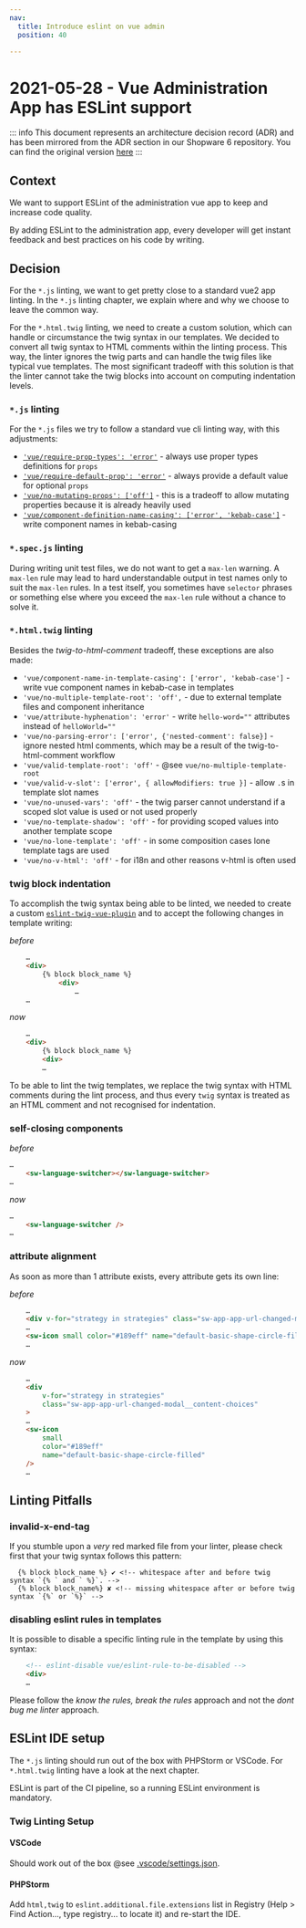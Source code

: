 ```yaml
---
nav:
  title: Introduce eslint on vue admin
  position: 40

---
```


# 2021-05-28 - Vue Administration App has ESLint support

::: info
This document represents an architecture decision record (ADR) and has been mirrored from the ADR section in our Shopware 6 repository.
You can find the original version [here](https://github.com/shopware/platform/blob/trunk/adr/admin/2021-05-28-introduce-eslint-on-vue-admin.md)
:::

## Context

We want to support ESLint of the administration vue app to keep and increase code quality.

By adding ESLint to the administration app, every developer will get instant feedback and best practices on his code by writing.

## Decision

For the `*.js` linting, we want to get pretty close to a standard vue2 app linting. In the `*.js` linting chapter, we explain where and why we choose to leave the common way.

For the `*.html.twig` linting, we need to create a custom solution, which can handle or circumstance the twig syntax in our templates. We decided to convert all twig syntax to HTML comments within the linting process. This way, the linter ignores the twig parts and can handle the twig files like typical vue templates. The most significant tradeoff with this solution is that the linter cannot take the twig blocks into account on computing indentation levels.

### `*.js` linting

For the `*.js` files we try to follow a standard vue cli linting way, with this adjustments:

* [`'vue/require-prop-types': 'error'`](https://eslint.vuejs.org/rules/require-prop-types.html) - always use proper types definitions for `props`
* [`'vue/require-default-prop': 'error'`](https://eslint.vuejs.org/rules/require-default-prop.html) - always provide a default value for optional `props`
* [`'vue/no-mutating-props': ['off']`](https://eslint.vuejs.org/rules/no-mutating-props.html) - this is a tradeoff to allow mutating properties because it is already heavily used
* [`'vue/component-definition-name-casing': ['error', 'kebab-case']`](https://eslint.vuejs.org/rules/component-definition-name-casing.html) - write component names in kebab-casing

### `*.spec.js` linting

During writing unit test files, we do not want to get a `max-len` warning.
A `max-len` rule may lead to hard understandable output in test names only to suit the `max-len` rules.
In a test itself, you sometimes have `selector` phrases or something else where you exceed the `max-len` rule without a chance to solve it.

### `*.html.twig` linting

Besides the _twig-to-html-comment_ tradeoff, these exceptions are also made:

* `'vue/component-name-in-template-casing': ['error', 'kebab-case']` - write vue component names in kebab-case in templates
* `'vue/no-multiple-template-root': 'off',` - due to external template files and component inheritance
* `'vue/attribute-hyphenation': 'error'` - write `hello-word=""` attributes instead of `helloWorld=""`
* `'vue/no-parsing-error': ['error', {'nested-comment': false}]` - ignore nested html comments, which may be a result of the twig-to-html-comment workflow
* `'vue/valid-template-root': 'off'` - @see `vue/no-multiple-template-root`
* `'vue/valid-v-slot': ['error', { allowModifiers: true }]` - allow `.`s in template slot names 
* `'vue/no-unused-vars': 'off'` - the twig parser cannot understand if a scoped slot value is used or not used properly
* `'vue/no-template-shadow': 'off'` - for providing scoped values into another template scope
* `'vue/no-lone-template': 'off'` - in some composition cases lone template tags are used
* `'vue/no-v-html': 'off'` - for i18n and other reasons v-html is often used

### twig block indentation

To accomplish the twig syntax being able to be linted, we needed to create a custom [`eslint-twig-vue-plugin`](../src/Administration/Resources/app/administration/twigVuePlugin/lib/processors/twig-vue-processor.js) and to accept the following changes in template writing:

_before_

``` html
    …
    <div>
        {% block block_name %}
            <div>
                …
    …
```

_now_

``` html
    …
    <div>
        {% block block_name %}
        <div>
        …
```

To be able to lint the twig templates, we replace the twig syntax with HTML comments during the lint process, and thus every `twig` syntax is treated as an HTML comment and not recognised for indentation.

### self-closing components

_before_

``` html
…
    <sw-language-switcher></sw-language-switcher>
…
```

_now_

``` html
…
    <sw-language-switcher />
…
```

### attribute alignment

As soon as more than 1 attribute exists, every attribute gets its own line:

_before_

``` html
    …
    <div v-for="strategy in strategies" class="sw-app-app-url-changed-modal__content-choices">
    …
    <sw-icon small color="#189eff" name="default-basic-shape-circle-filled"></sw-icon>
    …
```

_now_

``` html
    …
    <div
        v-for="strategy in strategies"
        class="sw-app-app-url-changed-modal__content-choices"
    >
    …
    <sw-icon
        small
        color="#189eff"
        name="default-basic-shape-circle-filled"
    />
    …
```

## Linting Pitfalls

### invalid-x-end-tag

If you stumble upon a _very_ red marked file from your linter, please check first that your twig syntax follows this pattern:

``` twig
  {% block block_name %} ✔ <!-- whitespace after and before twig syntax `{% ` and ` %}`. -->
  {% block block_name%} ✘ <!-- missing whitespace after or before twig syntax `{%` or `%}` -->
```

### disabling eslint rules in templates

It is possible to disable a specific linting rule in the template by using this syntax:

``` html
    <!-- eslint-disable vue/eslint-rule-to-be-disabled -->
    <div>
    …
```
Please follow the _know the rules, break the rules_ approach and not the _dont bug me linter_ approach.

## ESLint IDE setup

The `*.js` linting should run out of the box with PHPStorm or VSCode. For `*.html.twig` linting have a look at the next chapter.

ESLint is part of the CI pipeline, so a running ESLint environment is mandatory.

### Twig Linting Setup

#### VSCode

Should work out of the box @see [.vscode/settings.json](../.vscode/settings.json).

#### PHPStorm

Add `html,twig` to `eslint.additional.file.extensions` list in Registry (Help > Find Action..., type registry... to locate it) and re-start the IDE.
